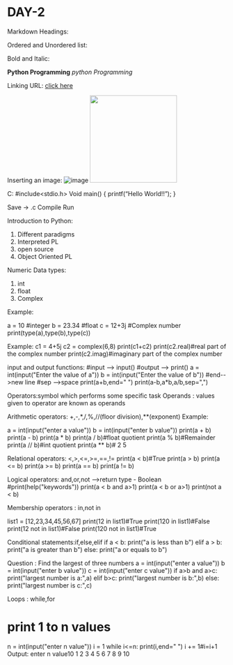 # DAY-2

Markdown Headings:



Ordered and Unordered list:


Bold and Italic:

**Python Programming**
 *python Programming*

Linking URL:
[click here](https://tinyurl.com/introduction-to-python)


Inserting an image:
![image](https://cdn.pixabay.com/photo/2015/04/23/22/00/tree-736885__340.jpg)
<img src="https://cdn.pixabay.com/photo/2015/04/23/22/00/tree-736885__340.jpg" width=200 height=200 >

C:
#include<stdio.h>
Void main()
{
printf(“Hello World!!”);
}

Save → .c
Compile 
Run

Introduction to Python:

1. Different paradigms
2. Interpreted PL
3. open source
4. Object Oriented PL

Numeric Data types:
1. int
2. float
3. Complex

Example:

a = 10 #integer
b = 23.34 #float
c = 12+3j #Complex number
print(type(a),type(b),type(c))

Example:
c1 = 4+5j
c2 = complex(6,8)
print(c1+c2)
print(c2.real)#real part of the complex number
print(c2.imag)#imaginary part of the complex number


input and output functions:
#input --> input()
#output --> print()
a = int(input("Enter the value of a"))
b = int(input("Enter the value of b"))
#end-->new line
#sep -->space
print(a+b,end=" ")
print(a-b,a*b,a/b,sep=",")

Operators:symbol which performs some specific task
Operands : values given to operator are known as operands

Arithmetic operators:
 +,-,*,/,%,//(floor division),**(exponent)
Example:

a = int(input("enter a value"))
b = int(input("enter b value"))
print(a + b)
print(a - b)
print(a * b)
print(a / b)#float quotient
print(a % b)#Remainder
print(a // b)#int quotient
print(a ** b)# 2 5

Relational operators:
 <,>,<=,>=,==,!=
print(a < b)#True
print(a > b)
print(a <= b)
print(a >= b)
print(a == b)
print(a != b)

Logical operators:
and,or,not -->return type - Boolean
#print(help("keywords"))
print(a < b and a>1)
print(a < b or a>1)
print(not a < b)

Membership operators :
 in,not in

list1 = [12,23,34,45,56,67]
print(12 in list1)#True
print(120 in list1)#False
print(12 not in list1)#False
print(120 not in list1)#True


Conditional statements:if,else,elif
if a < b:
    print("a is less than b")
elif a > b:
    print("a is greater than b")
else:
    print("a or equals to b")

Question : Find the largest of three numbers 
a = int(input("enter a value"))
b = int(input("enter b value"))
c = int(input("enter c value"))
if a>b and a>c:
    print("largest number is a:",a)
elif b>c:
    print("largest number is b:",b)
else:
    print("largest number is c:",c)

Loops : while,for
# print 1 to n values
n = int(input("enter n value"))
i = 1
while i<=n:
    print(i,end=" ")
    i += 1#i=i+1
Output:
enter n value10
1 2 3 4 5 6 7 8 9 10

    

